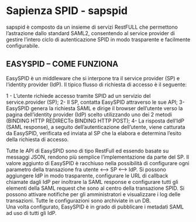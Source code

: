 # Sapienza SPID - sapspid

sapspid è composto da un insieme di servizi RestFULL che permettono l’astrazione dallo standard SAML2, consentendo al service provider di gestire l’intero ciclo di autenticazione SPID in modo trasparente e facilmente configurabile.

## EASYSPID – COME FUNZIONA
EasySPID è un middleware che si interpone tra il service provider (SP) e l’identity provider (IdP). Il tipico flusso di richiesta di accesso è il seguente:

1 - L’utente richiede accesso tramite SPID ad un servizio del service.provider (SP);
2- Il SP, contatta EasySPID attraverso le sue API;
3- EasySPID genera la richiesta SAML e dirige il browser dell’utente verso la pagina dell’identity provider (IdP) scelto utilizzando uno dei 2 metodi (BINDING HTTP REDIRECTo BINDING HTTP POST);
4- La risposta dell’IdP (SAML response), a seguito dell’autenticazione dell’utente, viene catturata da EasySPID, verificata ed inviata al SP che la elabora e determina l’esito della richiesta di accesso.

Tutte le API di EasySPID sono di tipo RestFull ed essendo basate su messaggi JSON, rendono più semplice l’implementazione da parte del SP. Il valore aggiunto di EasySPID è racchiuso nella possibilità di configurare ogni parametro della transazione fra utente <–> SP <–> IdP. Si possono aggiungere IdP in modo trasparente, configurare le URL di callback chiamate dagli IdP per inoltrare la SAML response e configurare tutti gli elementi della SAML request che sono al centro della transazione SPID. Si possono attivare notifiche per gli amministratori e visualizzare i log delle transazioni. Tutte le configurazioni sono archiviate in un DB.  
Una volta configurato, EasySPID è in grado di pubblicare i metadati SAML ad uso di tutti gli IdP.
